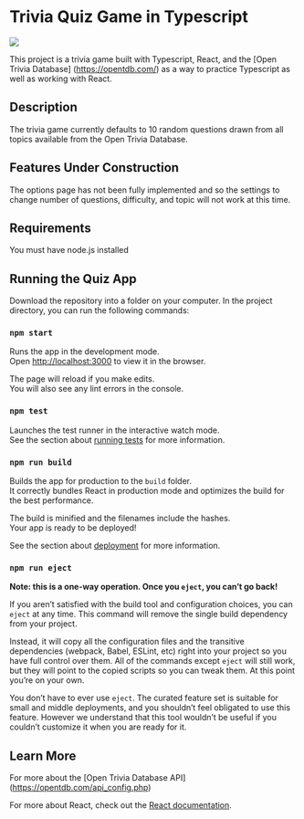 # Trivia Quiz Game in Typescript

![](https://github.com/angularOcean/Quiz_app/screenshot_1.JPG)

This project is a trivia game built with Typescript, React, and the [Open Trivia Database] (https://opentdb.com/) as a way to practice Typescript as well as working with React. 


## Description

The trivia game currently defaults to 10 random questions drawn from all topics available from the Open Trivia Database.


## Features Under Construction

The options page has not been fully implemented and so the settings to change number of questions, difficulty, and topic will not work at this time. 

## Requirements

You must have node.js installed

## Running the Quiz App

Download the repository into a folder on your computer. In the project directory, you can run the following commands: 

### `npm start`

Runs the app in the development mode.\
Open [http://localhost:3000](http://localhost:3000) to view it in the browser.

The page will reload if you make edits.\
You will also see any lint errors in the console.

### `npm test`

Launches the test runner in the interactive watch mode.\
See the section about [running tests](https://facebook.github.io/create-react-app/docs/running-tests) for more information.

### `npm run build`

Builds the app for production to the `build` folder.\
It correctly bundles React in production mode and optimizes the build for the best performance.

The build is minified and the filenames include the hashes.\
Your app is ready to be deployed!

See the section about [deployment](https://facebook.github.io/create-react-app/docs/deployment) for more information.

### `npm run eject`

**Note: this is a one-way operation. Once you `eject`, you can’t go back!**

If you aren’t satisfied with the build tool and configuration choices, you can `eject` at any time. This command will remove the single build dependency from your project.

Instead, it will copy all the configuration files and the transitive dependencies (webpack, Babel, ESLint, etc) right into your project so you have full control over them. All of the commands except `eject` will still work, but they will point to the copied scripts so you can tweak them. At this point you’re on your own.

You don’t have to ever use `eject`. The curated feature set is suitable for small and middle deployments, and you shouldn’t feel obligated to use this feature. However we understand that this tool wouldn’t be useful if you couldn’t customize it when you are ready for it.

## Learn More

For more about the [Open Trivia Database API] (https://opentdb.com/api_config.php)

For more about React, check out the [React documentation](https://reactjs.org/).
